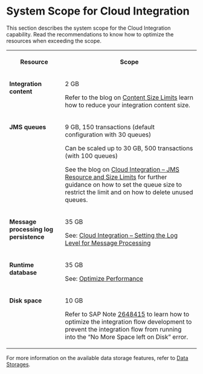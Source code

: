 <!-- loio8ea3822bfb654e219b456959aad672c2 -->

# System Scope for Cloud Integration 

This section describes the system scope for the Cloud Integration capability. Read the recommendations to know how to optimize the resources when exceeding the scope.


<table>
<tr>
<th valign="top">

Resource

</th>
<th valign="top">

Scope

</th>
</tr>
<tr>
<td valign="top">

**Integration content**

</td>
<td valign="top">

2 GB

Refer to the blog on [Content Size Limits](https://blogs.sap.com/2020/08/02/cloud-integration-content-size-limits/) learn how to reduce your integration content size.

</td>
</tr>
<tr>
<td valign="top">

**JMS queues**

</td>
<td valign="top">

9 GB, 150 transactions \(default configuration with 30 queues\)

Can be scaled up to 30 GB, 500 transactions \(with 100 queues\)

See the blog on [Cloud Integration – JMS Resource and Size Limits](https://blogs.sap.com/2017/10/04/cloud-integration-jms-resource-and-size-limits-in-cpi-enterprise-edition/) for further guidance on how to set the queue size to restrict the limit and on how to delete unused queues.

</td>
</tr>
<tr>
<td valign="top">

**Message processing log persistence**

</td>
<td valign="top">

35 GB

See: [Cloud Integration – Setting the Log Level for Message Processing](https://blogs.sap.com/2017/06/22/cloud-integration-setting-the-log-level-for-message-processing/)

</td>
</tr>
<tr>
<td valign="top">

**Runtime database**

</td>
<td valign="top">

35 GB

See: [Optimize Performance](50-Development/optimize-performance-491c80d.md)

</td>
</tr>
<tr>
<td valign="top">

**Disk space**

</td>
<td valign="top">

10 GB

Refer to SAP Note [2648415](https://me.sap.com/notes/2648415) to learn how to optimize the integration flow development to prevent the integration flow from running into the “No More Space left on Disk” error.

</td>
</tr>
</table>

For more information on the available data storage features, refer to [Data Storages](50-Development/data-storages-31efe35.md).

